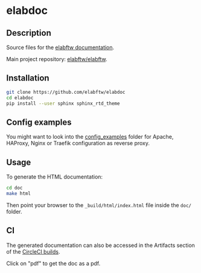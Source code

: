 # elabdoc

## Description

Source files for the [elabftw documentation](https://doc.elabftw.net).

Main project repository: [elabftw/elabftw](https://github.com/elabftw/elabftw).

## Installation

~~~bash
git clone https://github.com/elabftw/elabdoc
cd elabdoc
pip install --user sphinx sphinx_rtd_theme
~~~

## Config examples

You might want to look into the [config_examples](./config_examples) folder for Apache, HAProxy, Nginx or Traefik configuration as reverse proxy.

## Usage

To generate the HTML documentation:

~~~bash
cd doc
make html
~~~

Then point your browser to the `_build/html/index.html` file inside the `doc/` folder.

## CI

The generated documentation can also be accessed in the Artifacts section of the [CircleCI builds](https://app.circleci.com/pipelines/github/elabftw/elabdoc).

Click on "pdf" to get the doc as a pdf.
